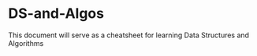 # DS-and-Algos
This document will serve as a cheatsheet for learning Data Structures and Algorithms
